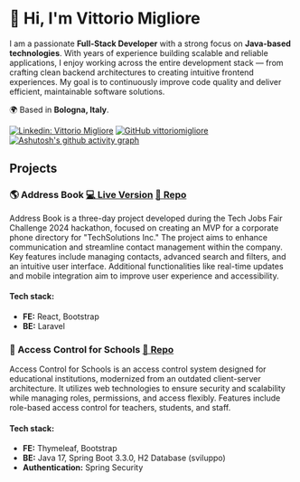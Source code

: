 # 👋 Hi, I'm Vittorio Migliore

I am a passionate **Full-Stack Developer** with a strong focus on **Java-based technologies**. With years of experience building scalable and reliable applications, I enjoy working across the entire development stack — from crafting clean backend architectures to creating intuitive frontend experiences. My goal is to continuously improve code quality and deliver efficient, maintainable software solutions.

🌍 Based in **Bologna, Italy**.  

[![Linkedin: Vittorio Migliore](https://img.shields.io/badge/-Vittorio%20Migliore-blue?style=flat-square&logo=Linkedin&logoColor=white&link=https://www.linkedin.com/in/vittoriomigliore/)](https://www.linkedin.com/in/vittoriomigliore/)
[![GitHub vittoriomigliore](https://img.shields.io/github/followers/vittoriomigliore?label=follow&style=social)](https://github.com/vittoriomigliore)  
[![Ashutosh's github activity graph](https://github-readme-activity-graph.vercel.app/graph?username=vittoriomigliore&theme=green)](https://github.com/ashutosh00710/github-readme-activity-graph)
## Projects
### 🌎 Address Book [💻 Live Version](https://tech-jobs-fair-challenge-tea-git-e4c957-omars-projects-7352dc01.vercel.app/) [📄 Repo](https://github.com/tomorrowdevs-projects/tech-jobs-fair-challenge-team5)
Address Book is a three-day project developed during the Tech Jobs Fair Challenge 2024 hackathon, focused on creating an MVP for a corporate phone directory for "TechSolutions Inc." The project aims to enhance communication and streamline contact management within the company. Key features include managing contacts, advanced search and filters, and an intuitive user interface. Additional functionalities like real-time updates and mobile integration aim to improve user experience and accessibility.  
#### Tech stack:
- **FE:** React, Bootstrap
- **BE:** Laravel
### 🍴 Access Control for Schools [📄 Repo](https://github.com/vittoriomigliore/access-control)
Access Control for Schools is an access control system designed for educational institutions, modernized from an outdated client-server architecture. It utilizes web technologies to ensure security and scalability while managing roles, permissions, and access flexibly. Features include role-based access control for teachers, students, and staff.
#### Tech stack:
- **FE:** Thymeleaf, Bootstrap
- **BE:** Java 17, Spring Boot 3.3.0, H2 Database (sviluppo)
- **Authentication:** Spring Security
